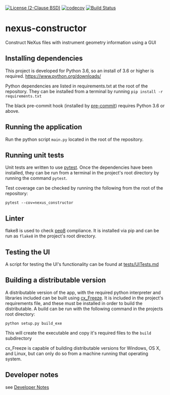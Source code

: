[![License (2-Clause BSD)](https://img.shields.io/badge/license-BSD%202--Clause-blue.svg)](https://github.com/ess-dmsc/nexus-constructor/blob/master/LICENSE) [![codecov](https://codecov.io/gh/ess-dmsc/nexus-constructor/branch/master/graph/badge.svg)](https://codecov.io/gh/ess-dmsc/nexus-constructor) [![Build Status](https://jenkins.esss.dk/dm/job/ess-dmsc/job/nexus-constructor/job/master/badge/icon)](https://jenkins.esss.dk/dm/job/ess-dmsc/job/nexus-constructor/job/master/)

# nexus-constructor
Construct NeXus files with instrument geometry information using a GUI

## Installing dependencies

This project is developed for Python 3.6, so an install of 3.6 or higher
is required. https://www.python.org/downloads/

Python dependencies are listed in requirements.txt at the root of the
repository. They can be installed from a terminal by running
`pip install -r requirements.txt`

The black pre-commit hook (installed by [pre-commit](https://pre-commit.com/)) requires Python 3.6 or above.

## Running the application

Run the python script `main.py` located in the root of the repository.

## Running unit tests

Unit tests are written to use [pytest](https://docs.pytest.org/en/latest/).
Once the dependencies have been installed, they can be run from a terminal in
the project's root directory by running the command `pytest`.

Test coverage can be checked by running the following from the root of the repository:
```
pytest --cov=nexus_constructor
```

## Linter

flake8 is used to check [pep8](https://www.python.org/dev/peps/pep-0008/?) 
compliance. It is installed via pip and can be run as `flake8` in the project's 
root directory. 

## Testing the UI

A script for testing the UI's functionality can be found at [tests/UITests.md](tests/UITests.md)

## Building a distributable version

A distributable version of the app, with the required python interpreter and
libraries included can be built using [cx_Freeze](https://cx-freeze.readthedocs.io).
It is included in the project's requirements file, and these must be installed
in order to build the distributable. A build can be run with the following
command in the projects root directory:
```
python setup.py build_exe
```
This will create the executable and copy it's required files to the `build`
subdirectory

cx_Freeze is capable of building distributable versions for Windows, OS X, and
Linux, but can only do so from a machine running that operating system.

## Developer notes

see [Developer Notes](DeveloperNotes.md)
